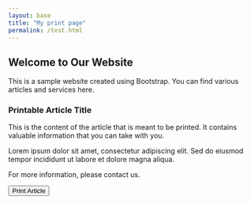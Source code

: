```yaml
---
layout: base
title: "My print page"
permalink: /test.html
---
```


<div class="container mt-5">
    <div class="row">
        <div class="col-md-8 offset-md-2">
            <h2>Welcome to Our Website</h2>
            <p>This is a sample website created using Bootstrap. You can find various articles and services here.</p>
            <!-- Printable Article Section -->
            <div class="printable-area">
                <h3>Printable Article Title</h3>
                <p>This is the content of the article that is meant to be printed. It contains valuable information that you can take with you.</p>
                <p>Lorem ipsum dolor sit amet, consectetur adipiscing elit. Sed do eiusmod tempor incididunt ut labore et dolore magna aliqua.</p>
                <p>For more information, please contact us.</p>
            </div>
            <button class="btn btn-success mt-3" onclick="window.print()">Print Article</button>
        </div>
    </div>
</div>


